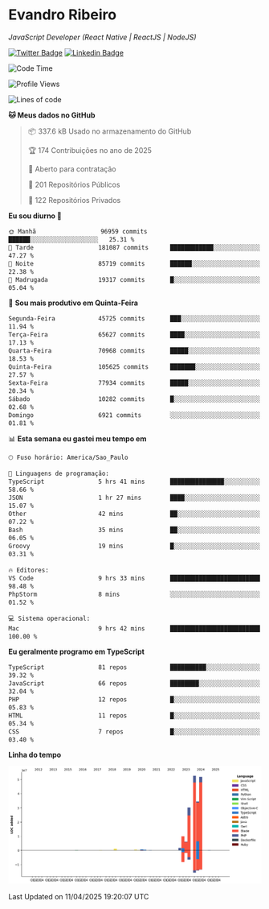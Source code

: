 # Evandro **Ribeiro**

*JavaScript Developer (React Native | ReactJS | NodeJS)*

[![Twitter Badge](https://img.shields.io/badge/-@ribeiroevandro-201B2D?style=flat-square&labelColor=201B2D&logo=twitter&logoColor=white&link=https://twitter.com/ribeiroevandro)](https://twitter.com/ribeiroevandro) 
[![Linkedin Badge](https://img.shields.io/badge/-Evandro%20Ribeiro-201B2D?style=flat-square&logo=Linkedin&logoColor=white&link=https://www.linkedin.com/in/ribeiroevandro)](https://www.linkedin.com/in/ribeiroevandro) 


<!--START_SECTION:waka-->
![Code Time](http://img.shields.io/badge/Code%20Time-4%2C369%20hrs%2028%20mins-blue)

![Profile Views](http://img.shields.io/badge/Visualizac%C3%B5es%20do%20perfil-6-blue)

![Lines of code](https://img.shields.io/badge/Desde%20o%20Hello%20World%20eu%20escrevi-190.1%20million%20linhas%20de%20c%C3%B3digo-blue)

**🐱 Meus dados no GitHub** 

> 📦 337.6 kB Usado no armazenamento do GitHub 
 > 
> 🏆 174 Contribuições no ano de 2025
 > 
> 💼 Aberto para contratação
 > 
> 📜 201 Repositórios Públicos 
 > 
> 🔑 122 Repositórios Privados 
 > 
**Eu sou diurno 🐤** 

```text
🌞 Manhã                  96959 commits       ██████░░░░░░░░░░░░░░░░░░░   25.31 % 
🌆 Tarde                  181087 commits      ████████████░░░░░░░░░░░░░   47.27 % 
🌃 Noite                  85719 commits       ██████░░░░░░░░░░░░░░░░░░░   22.38 % 
🌙 Madrugada              19317 commits       █░░░░░░░░░░░░░░░░░░░░░░░░   05.04 % 
```
📅 **Sou mais produtivo em Quinta-Feira** 

```text
Segunda-Feira            45725 commits       ███░░░░░░░░░░░░░░░░░░░░░░   11.94 % 
Terça-Feira              65627 commits       ████░░░░░░░░░░░░░░░░░░░░░   17.13 % 
Quarta-Feira             70968 commits       █████░░░░░░░░░░░░░░░░░░░░   18.53 % 
Quinta-Feira             105625 commits      ███████░░░░░░░░░░░░░░░░░░   27.57 % 
Sexta-Feira              77934 commits       █████░░░░░░░░░░░░░░░░░░░░   20.34 % 
Sábado                   10282 commits       █░░░░░░░░░░░░░░░░░░░░░░░░   02.68 % 
Domingo                  6921 commits        ░░░░░░░░░░░░░░░░░░░░░░░░░   01.81 % 
```


📊 **Esta semana eu gastei meu tempo em** 

```text
🕑︎ Fuso horário: America/Sao_Paulo

💬 Linguagens de programação: 
TypeScript               5 hrs 41 mins       ███████████████░░░░░░░░░░   58.66 % 
JSON                     1 hr 27 mins        ████░░░░░░░░░░░░░░░░░░░░░   15.07 % 
Other                    42 mins             ██░░░░░░░░░░░░░░░░░░░░░░░   07.22 % 
Bash                     35 mins             ██░░░░░░░░░░░░░░░░░░░░░░░   06.05 % 
Groovy                   19 mins             █░░░░░░░░░░░░░░░░░░░░░░░░   03.31 % 

🔥 Editores: 
VS Code                  9 hrs 33 mins       █████████████████████████   98.48 % 
PhpStorm                 8 mins              ░░░░░░░░░░░░░░░░░░░░░░░░░   01.52 % 

💻 Sistema operacional: 
Mac                      9 hrs 42 mins       █████████████████████████   100.00 % 
```

**Eu geralmente programo em TypeScript** 

```text
TypeScript               81 repos            ██████████░░░░░░░░░░░░░░░   39.32 % 
JavaScript               66 repos            ████████░░░░░░░░░░░░░░░░░   32.04 % 
PHP                      12 repos            █░░░░░░░░░░░░░░░░░░░░░░░░   05.83 % 
HTML                     11 repos            █░░░░░░░░░░░░░░░░░░░░░░░░   05.34 % 
CSS                      7 repos             █░░░░░░░░░░░░░░░░░░░░░░░░   03.40 % 
```



**Linha do tempo**

![Lines of Code chart](https://raw.githubusercontent.com/ribeiroevandro/ribeiroevandro/main/assets/bar_graph.png)


 Last Updated on 11/04/2025 19:20:07 UTC
<!--END_SECTION:waka-->

